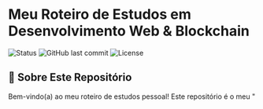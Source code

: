 # Meu Roteiro de Estudos em Desenvolvimento Web & Blockchain

![Status](https://img.shields.io/badge/status-em%20progresso-yellow)
![GitHub last commit](https://img.shields.io/github/last-commit/seu-usuario/seu-repositorio)
![License](https://img.shields.io/badge/license-MIT-blue)

## 🎯 Sobre Este Repositório

Bem-vindo(a) ao meu roteiro de estudos pessoal! Este repositório é o meu "

